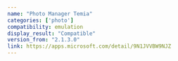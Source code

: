 ```yaml
---
name: "Photo Manager Temia"
categories: ['photo']
compatibility: emulation
display_result: "Compatible"
version_from: "2.1.3.0"
link: https://apps.microsoft.com/detail/9N1JVVBW9NJZ
---
```

